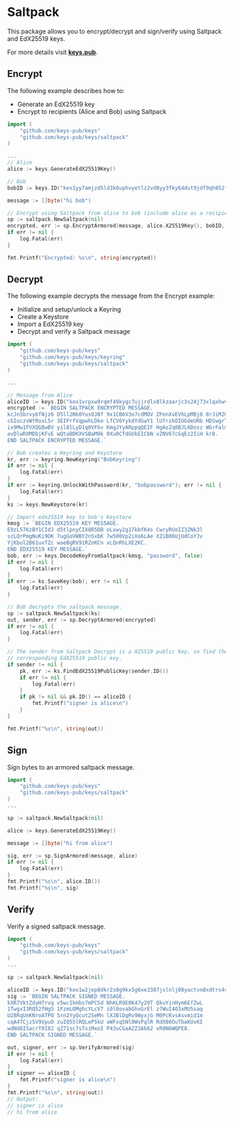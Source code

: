 # Saltpack

This package allows you to encrypt/decrypt and sign/verify using Saltpack and
EdX25519 keys.

For more details visit **[keys.pub](https://keys.pub)**.

## Encrypt

The following example describes how to:

- Generate an EdX25519 key
- Encrypt to recipients (Alice and Bob) using Saltpack

```go
import (
    "github.com/keys-pub/keys"
    "github.com/keys-pub/keys/saltpack"
)

...
// Alice
alice := keys.GenerateEdX25519Key()

// Bob
bobID := keys.ID("kex1yy7amjzd5ld3k0uphvyetlz2vd8yy3fky64dut9jdf9qh852f0nsxjgv0m")

message := []byte("hi bob")

// Encrypt using Saltpack from alice to bob (include alice as a recipient too).
sp := saltpack.NewSaltpack(nil)
encrypted, err := sp.EncryptArmored(message, alice.X25519Key(), bobID, alice.ID())
if err != nil {
    log.Fatal(err)
}

fmt.Printf("Encrypted: %s\n", string(encrypted))
```

## Decrypt

The following example decrypts the message from the Encrypt example:

- Initialize and setup/unlock a Keyring
- Create a Keystore
- Import a EdX25519 key
- Decrypt and verify a Saltpack message

```go
import (
    "github.com/keys-pub/keys"
    "github.com/keys-pub/keys/keyring"
    "github.com/keys-pub/keys/saltpack"
)

...

// Message from Alice
aliceID := keys.ID("kex1vrpxw9rqmf49kygc7ujjrdlx8lkzaarjc3s24j73xlqxhwvsyx2sw06r82")
encrypted := `BEGIN SALTPACK ENCRYPTED MESSAGE.
kcJn5brvybfNjz6 D5ll2Nk0YusOJBf 9x1CB6V3o7cdMOV ZPenXvEVhLpMBj0 8rJiM2GJTyXbhDn
cGIoczvWtRoxL5r 3EIPrfVqpwhLDke LfCV6YykdYdGwY1 lUfrzkOIUGdeURb HDSwgrTSrcexwj3
ix9Mw1FVXQGBwBV yil8lLyD1q0VFGv KmgJYyARppqQEIF HgAsZq0BJL6Dosz WGrFalmG90QA6PO
avDlwRXMDbjKFvE wQtaBDKXVSBaM9k 0Xu0CfdGUkEICbN vZNV67cGqEz2IiH kr8.
END SALTPACK ENCRYPTED MESSAGE.`

// Bob creates a Keyring and Keystore
kr, err := keyring.NewKeyring("BobKeyring")
if err != nil {
    log.Fatal(err)
}
if err := keyring.UnlockWithPassword(kr, "bobpassword"); err != nil {
    log.Fatal(err)
}
ks := keys.NewKeystore(kr)

// Import edx25519 key to bob's Keystore
kmsg := `BEGIN EDX25519 KEY MESSAGE.
E9zL57KzBY1CIdJ d5tlpnyCIX8R5DB oLswy2g17kbfK4s CwryRUoII3ZNk3l
scLQrPmgNuKi9OK 7ugGoVWBY2n5xbK 7w500Vp2iXo6LAe XZiB06UjUdCoYJv
YjKbul2B61uxTZc waeBgRV91RZoKCn xLQnRhLXE2KC.
END EDX25519 KEY MESSAGE.`
bob, err := keys.DecodeKeyFromSaltpack(kmsg, "password", false)
if err != nil {
    log.Fatal(err)
}
if err := ks.SaveKey(bob); err != nil {
    log.Fatal(err)
}

// Bob decrypts the saltpack message.
sp := saltpack.NewSaltpack(ks)
out, sender, err := sp.DecryptArmored(encrypted)
if err != nil {
    log.Fatal(err)
}

// The sender from Saltpack Decrypt is a X25519 public key, so find the
// corresponding EdX25519 public key.
if sender != nil {
    pk, err := ks.FindEdX25519PublicKey(sender.ID())
    if err != nil {
        log.Fatal(err)
    }
    if pk != nil && pk.ID() == aliceID {
        fmt.Printf("signer is alice\n")
    }
}

fmt.Printf("%s\n", string(out))
```

## Sign

Sign bytes to an armored saltpack message.

```go
import (
    "github.com/keys-pub/keys"
    "github.com/keys-pub/keys/saltpack"
)
...

sp := saltpack.NewSaltpack(nil)

alice := keys.GenerateEdX25519Key()

message := []byte("hi from alice")

sig, err := sp.SignArmored(message, alice)
if err != nil {
    log.Fatal(err)
}
fmt.Printf("%s\n", alice.ID())
fmt.Printf("%s\n", sig)
```

## Verify

Verify a signed saltpack message.

```go
import (
    "github.com/keys-pub/keys"
    "github.com/keys-pub/keys/saltpack"
)
...

sp := saltpack.NewSaltpack(nil)

aliceID := keys.ID("kex1w2jep8dkr2s0g9kx5g6xe3387jslnlj08yactvn8xdtrx4cnypjq9rpnux")
sig := `BEGIN SALTPACK SIGNED MESSAGE.
kXR7VktZdyH7rvq v5wcIkHbs7mPCSd NhKLR9E0K47y29T QkuYinHym6EfZwL
1TwgxI3RQ52fHg5 1FzmLOMghcYLcV7 i0l0ovabGhxGrEl z7WuI4O3xMU5saq
U28RqUnKNroATPO 5rn2YyQcut2SeMn lXJBlDqRv9WyxjG M0PcKvsAsvmid1m
cqA4TCjz5V9VpuO zuIQ55lRQLeP5kU aWFxq5Nl8WsPqlR RdX86OuTbaKUvKI
wdNd6ISacrT0I82 qZ71sc7sTxiMxoI P43uCGaAZZ3Ab62 vR8N6WQPE8.
END SALTPACK SIGNED MESSAGE.`

out, signer, err := sp.VerifyArmored(sig)
if err != nil {
    log.Fatal(err)
}
if signer == aliceID {
    fmt.Printf("signer is alice\n")
}
fmt.Printf("%s\n", string(out))
// Output:
// signer is alice
// hi from alice
```
